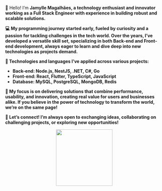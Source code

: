 🌟 Hello! I’m <b>Jamylle Magalhães<b/>, a technology enthusiast and innovator working as a <b>Full Stack Engineer</b> with experience in building robust and scalable solutions.

💻 My programming journey started early, fueled by curiosity and a passion for tackling challenges in the tech world. Over the years, I’ve developed a versatile skill set, specializing in both <b>Back-end</b> and <b>Front-end</b> development, always eager to learn and dive deep into new technologies as projects demand.

🚀 Technologies and languages I’ve applied across various projects:

<ul>
  <li><b>Back-end:</b> Node.js, NestJS, .NET, C#, Go</li>
  <li><b>Front-end:</b> React, Flutter, TypeScript, JavaScript</li>
  <li><b>Database:</b> MySQL, PostgreSQL, MongoDB, Redis</li>
</ul>

🎯 My focus is on delivering solutions that combine performance, usability, and innovation, creating real value for users and businesses alike. If you believe in the power of technology to transform the world, we’re on the same page!

🤝 Let’s connect! I’m always open to exchanging ideas, collaborating on challenging projects, or exploring new opportunities!
<div align="center">
  <a href="https://github.com/TheJamylle">
  <img height="180em" src="https://github-readme-stats.vercel.app/api?username=TheJamylle&show_icons=true&theme=tokyonight&include_all_commits=true&count_private=true"/>
</div>



